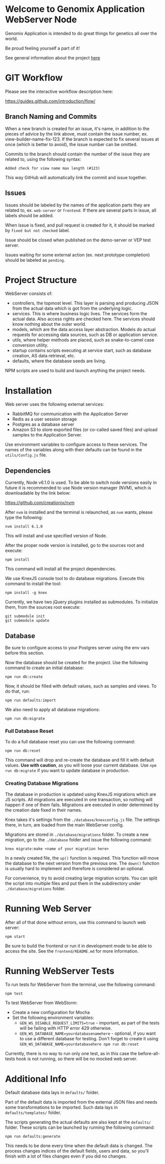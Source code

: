# Welcome to Genomix Application WebServer Node

Genomix Application is intended to do great things for genetics all over the world.

Be proud feeling yourself a part of it!

See general information about the project [here](docs/general-info.md)

# GIT Workflow

Please see the interactive workflow description here:

https://guides.github.com/introduction/flow/

## Branch Naming and Commits

When a new branch is created for an issue, it's name, in addition to the pieces of advice by the link above, must contain the issue number, ex. view-builder-name-fix-123. If the branch is expected to fix several issues at once (which is better to avoid), the issue number can be omitted.

Commits to the branch should contain the number of the issue they are related to, using the following syntax:

`Added check for view name max length (#123)`

This way GitHub will automatically link the commit and issue together.

## Issues

Issues should be labeled by the names of the application parts they are related to, ex. `web-server` or `frontend`. If there are several parts in issue, all labels should be added.

When issue is fixed, and pull request is created for it, it should be marked by `fixed but not checked` label.

Issue should be closed when published on the demo-server or VEP test server.

Issues waiting for some external action (ex. next prototype completion) should be labeled as `pending`.

# Project Structure

WebServer consists of:

- controllers, the topmost level. This layer is parsing and producing JSON from the actual data which is got from the underlying logic.
- services. This is where business logic lives. The services form the actual data. Also access rights are checked here. The services should know nothing about the outer world.
- models, which are the data access layer abstraction. Models do actual requests for accessing data sources, such as DB or application service.
- utils, where helper methods are placed, such as snake-to-camel case conversion utility.
- startup contains scripts executing at service start, such as database creation, AS data retrieval, etc.
- defaults, where the database seeds are living.

NPM scripts are used to build and launch anything the project needs.

# Installation

Web server uses the following external services: 

* RabbitMQ for communication with the Application Server
* Redis as a user session storage
* Postgres as a database server
* Amazon S3 to store exported files (or co-called saved files) and upload samples to the Application Server.

Use environment variables to configure access to these services. The names of the variables along with their defaults can be found in the `utils/Config.js` file.

## Dependencies

Currently, Node v6.1.0 is used. To be able to switch node versions easily in future it is recommended to use Node version manager (NVM), which is downloadable by the link below:

https://github.com/creationix/nvm

After `nvm` is installed and the terminal is relaunched, as `nvm` wants, please type the following:

    nvm install 6.1.0

This will install and use specified version of Node.

After the proper node version is installed, go to the sources root and execute:

    npm install

This command will install all the project dependencies.

We use KnexJS console tool to do database migrations. Execute this command to install the tool:

    npm install -g knex

Currently, we have two jQuery plugins installed as submodules. To initialize them, from the sources root execute:

    git submodule init
    git submodule update

## Database

Be sure to configure access to your Postgres server using the env vars before this section.

Now the database should be created for the project. Use the following command to create an initial database:

    npm run db:create

Now, it should be filled with default values, such as samples and views. To do that, run:

    npm run defaults:import

We also need to apply all database migrations:

    npm run db:migrate
    
### Full Database Reset
    
To do a full database reset you can use the following command:

    npm run db:reset

This command will drop and re-create the database and fill it with default values. **Use with caution**, as you will loose your current database. Use `npm run db:migrate` if you want to update database in production.

### Creating Database Migrations

The database in production is updated using KnexJS migrations which are JS scripts. All migrations are executed in one transaction, so nothing will happen if one of them fails. Migrations are executed in order determined by the creation date fixed in their names.

Knex takes it's settings from the `./database/knexconfig.js` file. The settings there, in turn, are loaded from the main WebServer config.

Migrations are stored in `./database/migrations` folder. To create a new migration, go to the `./database` folder and issue the following command:

    knex migrate:make <name of your migration here>

In a newly created file, the `up()` function is required. This function will move the database to the next version from the previous one. The `down()` function is usually hard to implement and therefore is considered an optional.

For convenience, try to avoid creating large migration scripts. You can split the script into multiple files and put them in the subdirectory under `./database/migrations` folder. 

# Running Web Server

After all of that done without errors, use this command to launch web server:

    npm start

Be sure to build the frontend or run it in development mode to be able to access the site. See the `frontend/README.md` for more information.

# Running WebServer Tests

To run tests for WebServer from the terminal, use the following command:

    npm test

To test WebServer from WebStorm:

* Create a new configuration for Mocha
* Set the following environment variables:
    * `GEN_WS_DISABLE_REQUEST_LIMITS=true` - important, as part of the tests will be failing with HTTP error 429 otherwise.
    * `GEN_WS_DATABASE_NAME=yourdatabasenamehere` - optional, if you want to use a different database for testing. Don't forget to create it using `GEN_WS_DATABASE_NAME=yourdatabasehere npm run db:reset`

Currently, there is no way to run only one test, as in this case the before-all-tests hook is not running, so there will be no mocked web server.

# Additional Info

Default database data lays in `defaults/` folder.

Part of the default data is imported from the external JSON files and needs some transformations to be imported. Such data lays in `defaults/templates/` folder.

The scripts generating the actual defaults are also kept at the `defaults/` folder. These scripts can be launched by running the following command:

    npm run defaults:generate
    
This needs to be done every time when the default data is changed. The process changes indices of the default fields, users and data, so you'll finish with a lot of files changes even if you did no changes.
